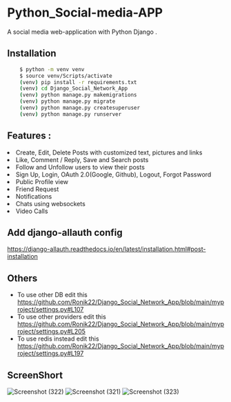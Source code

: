# Python_Social-media-APP


A social media web-application with Python Django .
## Installation

```bash
    $ python -m venv venv
    $ source venv/Scripts/activate
    (venv) pip install -r requirements.txt
    (venv) cd Django_Social_Network_App
    (venv) python manage.py makemigrations
    (venv) python manage.py migrate
    (venv) python manage.py createsuperuser
    (venv) python manage.py runserver
```
## Features :
<li>Create, Edit, Delete Posts with customized text, pictures and links</li>
<li>Like, Comment / Reply, Save and Search posts</li>
<li>Follow and Unfollow users to view their posts</li>
<li>Sign Up, Login, OAuth 2.0(Google, Github), Logout, Forgot Password</li>
<li>Public Profile view</li>
<li>Friend Request</li>
<li>Notifications</li>
<li>Chats using websockets</li>
<li>Video Calls</li>






## Add django-allauth config

https://django-allauth.readthedocs.io/en/latest/installation.html#post-installation

## Others

- To use other DB edit this https://github.com/Ronik22/Django_Social_Network_App/blob/main/myproject/settings.py#L107
- To use other providers edit this https://github.com/Ronik22/Django_Social_Network_App/blob/main/myproject/settings.py#L205
- To use redis instead edit this https://github.com/Ronik22/Django_Social_Network_App/blob/main/myproject/settings.py#L197
## ScreenShort
![Screenshot (322)](https://user-images.githubusercontent.com/112808009/219021436-e1184f59-4ca9-4684-9970-317c83251e00.png)
![Screenshot (321)](https://user-images.githubusercontent.com/112808009/219021461-46d00882-6da2-4bad-8e09-121409ca02d2.png)
![Screenshot (323)](https://user-images.githubusercontent.com/112808009/219021468-18efb61d-2114-4fae-b8b2-475c579e395d.png)
